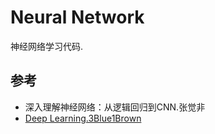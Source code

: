 # Neural Network

神经网络学习代码.

## 参考

- 深入理解神经网络：从逻辑回归到CNN.张觉非
- [Deep Learning.3Blue1Brown](https://www.youtube.com/watch?v=aircAruvnKk&list=PLZHQObOWTQDNU6R1_67000Dx_ZCJB-3pi)
